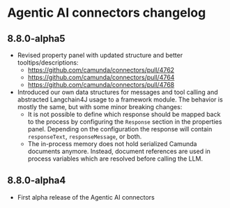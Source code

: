 # Agentic AI connectors changelog

## 8.8.0-alpha5

- Revised property panel with updated structure and better tooltips/descriptions:
    - https://github.com/camunda/connectors/pull/4762
    - https://github.com/camunda/connectors/pull/4764
    - https://github.com/camunda/connectors/pull/4768
- Introduced our own data structures for messages and tool calling and abstracted
  Langchain4J usage to a framework module. The behavior is mostly the same, but with some minor breaking changes:
    - It is not possible to define which response should be mapped back to the process by configuring the `Response`
      section in the properties panel. Depending on the configuration the response will contain `responseText`,
      `responseMessage`, or both.
    - The in-process memory does not hold serialized Camunda documents anymore. Instead, document references are used in
      process variables which are resolved before calling the LLM.

## 8.8.0-alpha4

- First alpha release of the Agentic AI connectors
